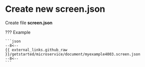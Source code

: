 # Create new  **screen.json**

Create file  **screen.json**

??? Example

    ```json
    --8<--
    {{ external_links.github_raw }}/getstarted/microservice/document/myexample4003.screen.json
    --8<--
    ```
